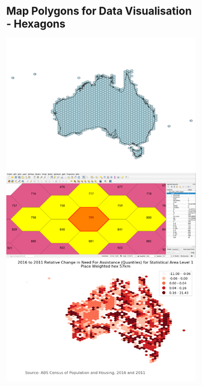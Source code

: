 # Map Polygons for Data Visualisation - Hexagons
![alt text](https://raw.githubusercontent.com/gisisfun/map_polygons/master/files/images/polygons_output.png)
![alt text](https://raw.githubusercontent.com/gisisfun/map_polygons/master/files/images/neighbours.png)
![alt text](https://raw.githubusercontent.com/gisisfun/map_polygons/master/files/images/hex_57km_rel_need_for_assistance_by_place_weight.png)
